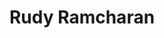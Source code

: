 ---
title: Rudy Ramcharan
name: Rudy Ramcharan
name-sort: Ramcharan, Rudy
totals:
- event: Brier
  games: 13
  wins: 12
  losses: 1
  inturn-total: 141
  inturn-percent: 80
  outturn-total: 98
  outturn-percent: 81
  draw-total: 98
  draw-percent: 81
  takeout-total: 141
  takeout-percent: 80
  shots-total: 239
  shots-percent: 81
- event: Trials (Men)
  games: 11
  wins: 7
  losses: 4
  inturn-total: 95
  inturn-percent: 81
  outturn-total: 116
  outturn-percent: 89
  draw-total: 87
  draw-percent: 82
  takeout-total: 124
  takeout-percent: 87
  shots-total: 211
  shots-percent: 85
years:
- year: 1997
  event: Brier
  team: AB
  position: Second
  games: 13
  wins: 12
  losses: 1
  inturn-total: 141
  inturn-percent: 80
  outturn-total: 98
  outturn-percent: 81
  draw-total: 98
  draw-percent: 81
  takeout-total: 141
  takeout-percent: 80
  shots-total: 239
  shots-percent: 81
- year: 1997
  event: Trials (Men)
  team: MAR
  position: Second
  games: 11
  wins: 7
  losses: 4
  inturn-total: 95
  inturn-percent: 81
  outturn-total: 116
  outturn-percent: 89
  draw-total: 87
  draw-percent: 82
  takeout-total: 124
  takeout-percent: 87
  shots-total: 211
  shots-percent: 85
vs:
- Biron, Louis
- Brown, Ken
- Buchan, Chris
- Butler, Mark
- Campbell, Robert
- Carey, Dan
- Charette, Pierre
- Coulter, Mike
- Duce, Dallas
- Ellis, Ken
- Ernst, Georg
- Gallant, Peter
- Goulden, Lowell
- Grant, Scott
- Grattan, James
- Harrison, Neil
- Henderson, Lorne
- Hinch, Bert
- Jakomait, Dusty
- Kawaja, John
- Kerr, Ian
- Kofoed, Lonnie
- Lacey, Jeff
- Lemery, Dan
- Loeffler, Ken
- MacLeod, Kris
- McGowan, Nolin
- McPhee, Barry
- Mosley, Jeff
- Neufeld, Chris
- Nowlan, Daryell
- O'Rourke, Mark
- Packet, Jim
- Perroud, Pat
- Peters, Vic
- Power, Humphrey
- Robinson, Bill
- Schleppe, Dave
- Stuart, Darol
- Sullivan, Charles Jr
- Thomas, Jeff
- Werenich, Ed
- Westphal, Don
- Bailey, Scott
- Burtnyk, Kerry
- Fenton, Keith
- Gould, Steve
- Hannah, Brad
- Harris, Mike
- Hart, Richard
- Harvey, Don
- Howard, Glenn
- Howard, Russ
- Johnston, Wade
- Karrys, George
- Loevenmark, Phil
- MacDonald, Blake
- MacDonald, Brent
- McCarrel, Graeme
- Mead, Jon
- Meakin, Rob
- Middaugh, Wayne
- Mitchell, Collin
- Nicholls, Peter
- Park, Kerry
- Park, Kevin
- Patterson, Scott
- Rogers, Les
- Ryan, Jeff
- Semen, Jerry
- Smith, Dave
- Stoughton, Jeff
- Tetley, Ian
- Tresoor, Ken
- Vandenberghe, Garry
---